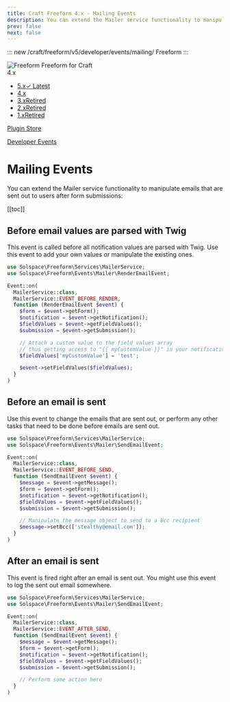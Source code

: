 ```yaml
---
title: Craft Freeform 4.x - Mailing Events
description: You can extend the Mailer service functionality to manipulate emails that are sent out to users after form submissions.
prev: false
next: false
---
```


<meta property="og:image" content="https://docs.solspace.com/extras/social/craft/freeform/freeform.png" />

::: new /craft/freeform/v5/developer/events/mailing/
Freeform
:::

<div id="pr-heading">
    <img src="https://docs.solspace.com/extras/icons/products/freeform-icon.png" alt="Freeform" class="pr-image">
    <span class="pr-name">Freeform</span>
    <span class="pr-category">for Craft</span>
    <div class="pr-v-wrapper">
        <div class="pr-v">
            <span class="pr-v-v">4.x</span>
            <span class="pr-v-arrow arrow down"></span>
        </div>
        <ul class="pr-v-list">
            <li><a href="/craft/freeform/v5/">5.x<span class="pr-v-type pr-latest">✓ Latest</span></a></li>
            <li><a href="/craft/freeform/v4/">4.x</a></li>
            <li><a href="/craft/freeform/v3/">3.x<span class="pr-v-type pr-retired">Retired</span></a></li>
            <li><a href="/craft/freeform/v2/">2.x<span class="pr-v-type pr-retired">Retired</span></a></li>
            <li><a href="/craft/freeform/v1/">1.x<span class="pr-v-type pr-retired">Retired</span></a></li>
        </ul>
    </div>
    <div class="pr-buy">
        <a href="https://plugins.craftcms.com/freeform" class="button button-blue"><span class="external-url">Plugin Store</span></a>
    </div>
</div>

<span class="page-section"><a href="/craft/freeform/v4/developer/events/">Developer Events</a></span>

# Mailing Events

You can extend the Mailer service functionality to manipulate emails that are sent out to users after form submissions:


[[toc]]


## Before email values are parsed with Twig

This event is called before all notification values are parsed with Twig. Use this event to add your own values or manipulate the existing ones.

```php
use Solspace\Freeform\Services\MailerService;
use Solspace\Freeform\Events\Mailer\RenderEmailEvent;

Event::on(
  MailerService::class,
  MailerService::EVENT_BEFORE_RENDER,
  function (RenderEmailEvent $event) {
    $form = $event->getForm();
    $notification = $event->getNotification();
    $fieldValues = $event->getFieldValues();
    $submission = $event->getSubmission();

    // Attach a custom value to the field values array
    // thus getting access to "{{ myCustomValue }}" in your notification twig template
    $fieldValues['myCustomValue'] = 'test';

    $event->setFieldValues($fieldValues);
  }
)
```


## Before an email is sent

Use this event to change the emails that are sent out, or perform any other tasks that need to be done before emails are sent out.

```php
use Solspace\Freeform\Services\MailerService;
use Solspace\Freeform\Events\Mailer\SendEmailEvent;

Event::on(
  MailerService::class,
  MailerService::EVENT_BEFORE_SEND,
  function (SendEmailEvent $event) {
    $message = $event->getMessage();
    $form = $event->getForm();
    $notification = $event->getNotification();
    $fieldValues = $event->getFieldValues();
    $submission = $event->getSubmission();

    // Manipulate the message object to send to a Bcc recipient
    $message->setBcc(['stealthy@email.com']);
  }
)
```


## After an email is sent

This event is fired right after an email is sent out. You might use this event to log the sent out email somewhere.

```php
use Solspace\Freeform\Services\MailerService;
use Solspace\Freeform\Events\Mailer\SendEmailEvent;

Event::on(
  MailerService::class,
  MailerService::EVENT_AFTER_SEND,
  function (SendEmailEvent $event) {
    $message = $event->getMessage();
    $form = $event->getForm();
    $notification = $event->getNotification();
    $fieldValues = $event->getFieldValues();
    $submission = $event->getSubmission();

    // Perform some action here
  }
)
```